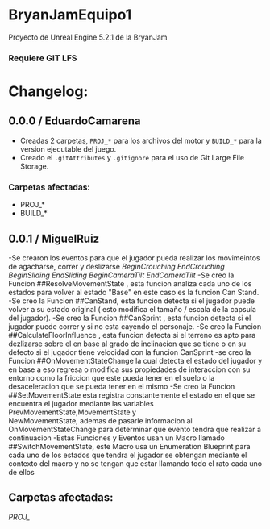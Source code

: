 # BryanJamEquipo1
Proyecto de Unreal Engine 5.2.1 de la BryanJam
### Requiere GIT LFS

# Changelog:
## 0.0.0 / EduardoCamarena
 - Creadas 2 carpetas, `PROJ_*` para los archivos del motor y `BUILD_*` para la version ejecutable del juego.
 - Creado el `.gitAttributes` y `.gitignore` para el uso de Git Large File Storage.
 ### Carpetas afectadas:
 * PROJ_*
 * BUILD_*

## 0.0.1 / MiguelRuiz

-Se crearon los eventos para que el jugador pueda realizar los movimeintos de agacharse, correr y deslizarse 
 *BeginCrouching*
 *EndCrouching*
 *BeginSliding*
 *EndSliding*
 *BeginCameraTilt*
 *EndCameraTilt*
-Se creo la Funcion ##ResolveMovementState , esta funcion analiza cada uno de los estados para volver al estado "Base" en este caso es la funcion Can Stand.
-Se creo la Funcion ##CanStand, esta funcion detecta si el jugador puede volver a su estado original ( esto modifica el tamaño / escala de la capsula del jugador).
-Se creo la Funcion ##CanSprint , esta funcion detecta si el jugador puede correr y si no esta cayendo el personaje.
-Se creo la Funcion ##CalculateFloorInfluence , esta funcion detecta si el terreno es apto para dezlizarse sobre el en base al grado de inclinacion que se tiene o en su defecto 
 si  el jugador tiene velocidad con la funcion CanSprint
-se creo la Funcion ##OnMovementStateChange la cual detecta el estado del jugador y en base a eso regresa o modifica sus propiedades de interaccion con su entorno como la 
 friccion 
 que este pueda tener en el suelo o la desaceleracion que se pueda tener en el mismo 
-Se creo la Funcion ##SetMovementState esta registra constantemente el estado en el que se encuentra el jugador mediante las variables PrevMovementState,MovementState y  
 NewMovementState, ademas de pasarle informacion al OnMovementStateChange para determinar que evento tendra que realizar a continuacion 
 -Estas Funciones y Eventos usan un Macro llamado ##SwitchMovementState, este Macro usa un Enumeration Blueprint para cada uno de los estados que tendra el jugador se obtengan 
 mediante el contexto del macro y no se tengan que estar llamando todo el rato cada uno de ellos 
 ## Carpetas afectadas:
 *PROJ_*
